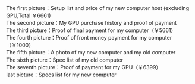 The first picture：Setup list and price of my new computer host (excluding GPU,Total ￥6661)  
The second picture：My GPU purchase history and proof of payment  
The third picture：Proof of final payment for my computer（￥5661）  
The fourth picture：Proof of front money payment for my computer（￥1000）  
The fifth picture：A photo of my new computer and my old computer  
The sixth picture：Spec list of my old computer  
The seventh picture：Proof of payment for my GPU（￥6399）  
last picture：Specs list for my new computer
